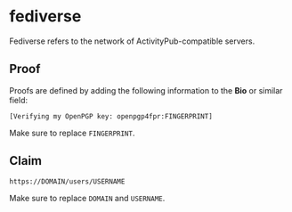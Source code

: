 # fediverse

Fediverse refers to the network of ActivityPub-compatible servers.

## Proof

Proofs are defined by adding the following information to the **Bio** or
similar field:

```
[Verifying my OpenPGP key: openpgp4fpr:FINGERPRINT]
```

Make sure to replace `FINGERPRINT`.

## Claim

```
https://DOMAIN/users/USERNAME
```

Make sure to replace `DOMAIN` and `USERNAME`.
